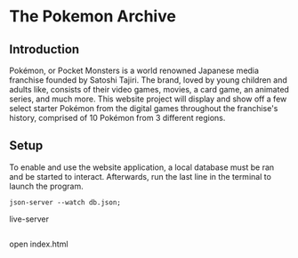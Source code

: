 # The Pokemon Archive

## Introduction
Pokémon, or Pocket Monsters is a world renowned Japanese media franchise founded by Satoshi Tajiri. The brand, loved by young children and adults like, consists of their video games, movies, a card game, an animated series, and much more. This website project will display and show off a few select starter Pokémon from the digital games throughout the franchise's history, comprised of 10 Pokémon from 3 different regions.  

## Setup
To enable and use the website application, a local database must be ran and be started to interact. Afterwards, run the last line in the terminal to launch the program.

```
json-server --watch db.json;
```
live-server
```
```
open index.html
```
